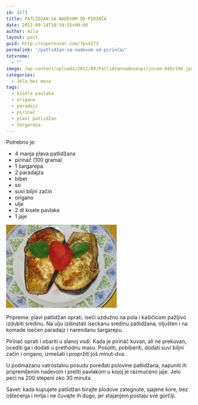 ```yaml
---
id: 4273
title: PATLIDžAN SA NADEVOM OD PIRINČA
date: 2012-09-14T10:59:55+00:00
author: mila
layout: post
guid: http://superkuvar.com/?p=4273
permalink: '/patlidžan-sa-nadevom-od-pirinča/'
totvreme:
  - ""
image: /wp-content/uploads/2012/09/Patlidzannadevenpirincem-940x198.jpg
categories:
  - Jela bez mesa
tags:
  - kisela pavlaka
  - origano
  - paradajz
  - pirinač
  - plavi patlidžan
  - šargarepa
---
```

Potrebno je:

  * 4 manja plava patlidžana
  * pirinač (100 grama)
  * 1 šargarepa
  * 2 paradajza
  * biber
  * so
  * suvi biljni začin
  * origano
  * ulje
  * 2 dl kisele pavlake
  * 1 jaje

<img class="alignnone size-medium wp-image-4274" title="Patlidzannadevenpirincem" src="/wp-content/uploads/2012/09/Patlidzannadevenpirincem-300x225.jpg" alt="" width="300" height="225" /> 

Priprema: plavi patlidžan oprati, iseći uzdužno na pola i kašičicom pažljivo izdubiti sredinu. Na ulju izdinstati iseckanu sredinu patlidžana, oljušten i na komade isečen paradajz i narendanu šargarepu.

Pirinač oprati i obariti u slanoj vodi. Kada je pirinač kuvan, ali ne prekuvan, ocediti ga i dodati u prethodnu masu. Posoliti, pobiberiti, dodati suvi biljni začin i origano, izmešati i propržiti još minut-dva.

U podmazanu vatrostalnu posudu poređati polovine patlidžana, napuniti ih pripremljenim nadevom i preliti pavlakom u kojoj je razmućeno jaje. Jelo peći na 200 stepeni oko 30 minuta.

Savet: kada kupujete patlidžan birajte plodove zategnute, sjajene kore, bez oštećenja i mrlja i ne čuvajte ih dugo, jer stajanjem postaju sve gorčiji.